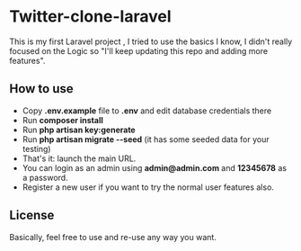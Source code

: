 # Twitter-clone-laravel
This is my first Laravel project , I tried to use the basics I know, I didn't really focused on the Logic so "I'll keep updating this repo and adding more features".

## How to use

- Copy __.env.example__ file to __.env__ and edit database credentials there
- Run __composer install__
- Run __php artisan key:generate__
- Run __php artisan migrate --seed__ (it has some seeded data for your testing)
- That's it: launch the main URL.
- You can login as an admin using __admin@admin.com__ and __12345678__ as a password.
- Register a new user if you want to try the normal user features also.

## License

Basically, feel free to use and re-use any way you want.
